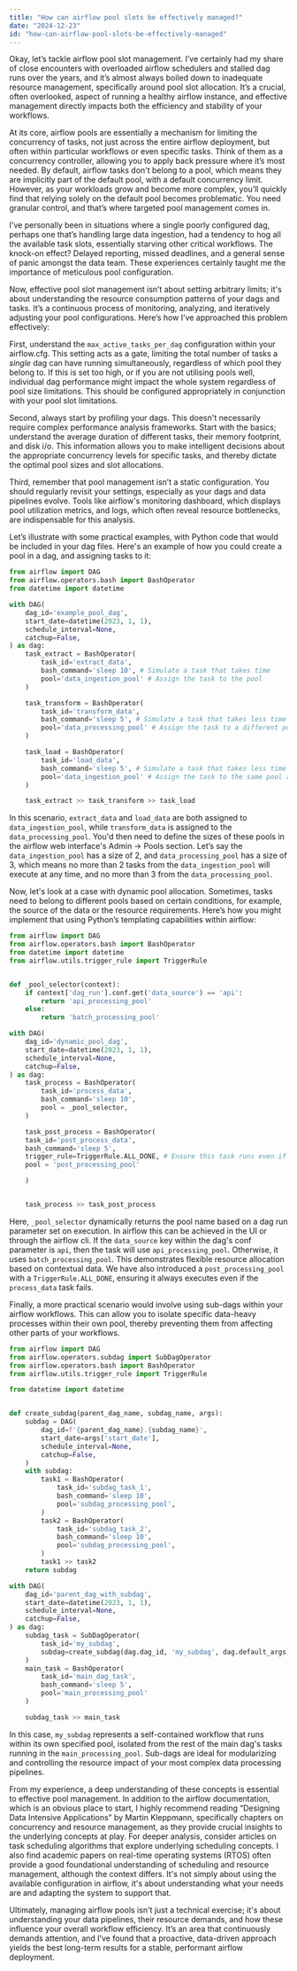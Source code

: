 ```yaml
---
title: "How can airflow pool slots be effectively managed?"
date: "2024-12-23"
id: "how-can-airflow-pool-slots-be-effectively-managed"
---
```


Okay, let’s tackle airflow pool slot management. I’ve certainly had my share of close encounters with overloaded airflow schedulers and stalled dag runs over the years, and it’s almost always boiled down to inadequate resource management, specifically around pool slot allocation. It’s a crucial, often overlooked, aspect of running a healthy airflow instance, and effective management directly impacts both the efficiency and stability of your workflows.

At its core, airflow pools are essentially a mechanism for limiting the concurrency of tasks, not just across the entire airflow deployment, but often within particular workflows or even specific tasks. Think of them as a concurrency controller, allowing you to apply back pressure where it’s most needed. By default, airflow tasks don't belong to a pool, which means they are implicitly part of the default pool, with a default concurrency limit. However, as your workloads grow and become more complex, you’ll quickly find that relying solely on the default pool becomes problematic. You need granular control, and that’s where targeted pool management comes in.

I've personally been in situations where a single poorly configured dag, perhaps one that’s handling large data ingestion, had a tendency to hog all the available task slots, essentially starving other critical workflows. The knock-on effect? Delayed reporting, missed deadlines, and a general sense of panic amongst the data team. These experiences certainly taught me the importance of meticulous pool configuration.

Now, effective pool slot management isn’t about setting arbitrary limits; it's about understanding the resource consumption patterns of your dags and tasks. It’s a continuous process of monitoring, analyzing, and iteratively adjusting your pool configurations. Here’s how I’ve approached this problem effectively:

First, understand the `max_active_tasks_per_dag` configuration within your airflow.cfg. This setting acts as a gate, limiting the total number of tasks a *single* dag can have running simultaneously, regardless of which pool they belong to. If this is set too high, or if you are not utilising pools well, individual dag performance might impact the whole system regardless of pool size limitations. This should be configured appropriately in conjunction with your pool slot limitations.

Second, always start by profiling your dags. This doesn't necessarily require complex performance analysis frameworks. Start with the basics; understand the average duration of different tasks, their memory footprint, and disk i/o. This information allows you to make intelligent decisions about the appropriate concurrency levels for specific tasks, and thereby dictate the optimal pool sizes and slot allocations.

Third, remember that pool management isn’t a static configuration. You should regularly revisit your settings, especially as your dags and data pipelines evolve. Tools like airflow's monitoring dashboard, which displays pool utilization metrics, and logs, which often reveal resource bottlenecks, are indispensable for this analysis.

Let’s illustrate with some practical examples, with Python code that would be included in your dag files. Here's an example of how you could create a pool in a dag, and assigning tasks to it:

```python
from airflow import DAG
from airflow.operators.bash import BashOperator
from datetime import datetime

with DAG(
    dag_id='example_pool_dag',
    start_date=datetime(2023, 1, 1),
    schedule_interval=None,
    catchup=False,
) as dag:
    task_extract = BashOperator(
        task_id='extract_data',
        bash_command='sleep 10', # Simulate a task that takes time
        pool='data_ingestion_pool' # Assign the task to the pool
    )

    task_transform = BashOperator(
        task_id='transform_data',
        bash_command='sleep 5', # Simulate a task that takes less time
        pool='data_processing_pool' # Assign the task to a different pool
    )

    task_load = BashOperator(
        task_id='load_data',
        bash_command='sleep 5', # Simulate a task that takes less time
        pool='data_ingestion_pool' # Assign the task to the same pool as the extract task
    )

    task_extract >> task_transform >> task_load
```

In this scenario, `extract_data` and `load_data` are both assigned to `data_ingestion_pool`, while `transform_data` is assigned to the `data_processing_pool`. You'd then need to define the sizes of these pools in the airflow web interface's Admin -> Pools section. Let’s say the `data_ingestion_pool` has a size of 2, and `data_processing_pool` has a size of 3, which means no more than 2 tasks from the `data_ingestion_pool` will execute at any time, and no more than 3 from the `data_processing_pool`.

Now, let's look at a case with dynamic pool allocation. Sometimes, tasks need to belong to different pools based on certain conditions, for example, the source of the data or the resource requirements. Here’s how you might implement that using Python’s templating capabilities within airflow:

```python
from airflow import DAG
from airflow.operators.bash import BashOperator
from datetime import datetime
from airflow.utils.trigger_rule import TriggerRule


def _pool_selector(context):
    if context['dag_run'].conf.get('data_source') == 'api':
        return 'api_processing_pool'
    else:
        return 'batch_processing_pool'

with DAG(
    dag_id='dynamic_pool_dag',
    start_date=datetime(2023, 1, 1),
    schedule_interval=None,
    catchup=False,
) as dag:
    task_process = BashOperator(
        task_id='process_data',
        bash_command='sleep 10',
        pool = _pool_selector,
    )

    task_post_process = BashOperator(
    task_id='post_process_data',
    bash_command='sleep 5',
    trigger_rule=TriggerRule.ALL_DONE, # Ensure this task runs even if process data fails.
    pool = 'post_processing_pool'

    )


    task_process >> task_post_process

```

Here, `_pool_selector` dynamically returns the pool name based on a dag run parameter set on execution. In airflow this can be achieved in the UI or through the airflow cli. If the `data_source` key within the dag's conf parameter is `api`, then the task will use `api_processing_pool`. Otherwise, it uses `batch_processing_pool`. This demonstrates flexible resource allocation based on contextual data. We have also introduced a `post_processing_pool` with a `TriggerRule.ALL_DONE`, ensuring it always executes even if the `process_data` task fails.

Finally, a more practical scenario would involve using sub-dags within your airflow workflows. This can allow you to isolate specific data-heavy processes within their own pool, thereby preventing them from affecting other parts of your workflows.

```python
from airflow import DAG
from airflow.operators.subdag import SubDagOperator
from airflow.operators.bash import BashOperator
from airflow.utils.trigger_rule import TriggerRule

from datetime import datetime


def create_subdag(parent_dag_name, subdag_name, args):
    subdag = DAG(
        dag_id=f'{parent_dag_name}.{subdag_name}',
        start_date=args['start_date'],
        schedule_interval=None,
        catchup=False,
    )
    with subdag:
        task1 = BashOperator(
            task_id='subdag_task_1',
            bash_command='sleep 10',
            pool='subdag_processing_pool',
        )
        task2 = BashOperator(
            task_id='subdag_task_2',
            bash_command='sleep 10',
            pool='subdag_processing_pool',
        )
        task1 >> task2
    return subdag

with DAG(
    dag_id='parent_dag_with_subdag',
    start_date=datetime(2023, 1, 1),
    schedule_interval=None,
    catchup=False,
) as dag:
    subdag_task = SubDagOperator(
        task_id='my_subdag',
        subdag=create_subdag(dag.dag_id, 'my_subdag', dag.default_args),
    )
    main_task = BashOperator(
        task_id='main_dag_task',
        bash_command='sleep 5',
        pool='main_processing_pool'
    )

    subdag_task >> main_task
```

In this case, `my_subdag` represents a self-contained workflow that runs within its own specified pool, isolated from the rest of the main dag's tasks running in the `main_processing_pool`. Sub-dags are ideal for modularizing and controlling the resource impact of your most complex data processing pipelines.

From my experience, a deep understanding of these concepts is essential to effective pool management. In addition to the airflow documentation, which is an obvious place to start, I highly recommend reading “Designing Data Intensive Applications” by Martin Kleppmann, specifically chapters on concurrency and resource management, as they provide crucial insights to the underlying concepts at play. For deeper analysis, consider articles on task scheduling algorithms that explore underlying scheduling concepts. I also find academic papers on real-time operating systems (RTOS) often provide a good foundational understanding of scheduling and resource management, although the context differs. It's not simply about using the available configuration in airflow, it's about understanding what your needs are and adapting the system to support that.

Ultimately, managing airflow pools isn't just a technical exercise; it's about understanding your data pipelines, their resource demands, and how these influence your overall workflow efficiency. It’s an area that continuously demands attention, and I’ve found that a proactive, data-driven approach yields the best long-term results for a stable, performant airflow deployment.
